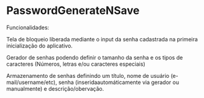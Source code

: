 # PasswordGenerateNSave #

Funcionalidades:

Tela de bloqueio liberada mediante o input da senha cadastrada na primeira inicialização do aplicativo.

Gerador de senhas podendo definir o tamanho da senha e os tipos de caracteres (Números, letras e/ou caracteres especiais)

Armazenamento de senhas definindo um título, nome de usuário (e-mail/username/etc), senha (inseridaautomáticamente via gerador ou manualmente) e descrição/obervação.
